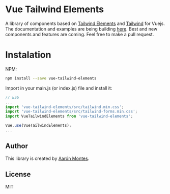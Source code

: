# Vue Tailwind Elements
A library of components based on [Tailwind Elements](https://tailwind-elements.com/) and [Tailwind](https://tailwindcss.com/) for Vuejs. 
The documentation and examples are being building [here](https://vue-tailwind-elements.netlify.app/). Best and new components and features are coming. Feel free to make a pull request.

# Instalation

NPM:  
```bash
npm install --save vue-tailwind-elements
```
Import in your main.js (or index.js) file and install it:

```javascript
// ES6
...
import 'vue-tailwind-elements/src/tailwind.min.css';
import 'vue-tailwind-elements/src/tailwind-forms.min.css';
import VueTailwindElements from 'vue-tailwind-elements';

Vue.use(VueTailwindElements);
...
```

## Author

This library is created by [Aarón Montes](https://ajomuch92.site/ "Aarón Montes").

## License
MIT